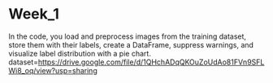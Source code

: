 # Week_1
In the code, you load and preprocess images from the training dataset, store them with their labels, create a DataFrame, suppress warnings, and visualize label distribution with a pie chart.
dataset=https://drive.google.com/file/d/1QHchADqQKOuZoUdAo81FVn9SFLWi8_oq/view?usp=sharing
